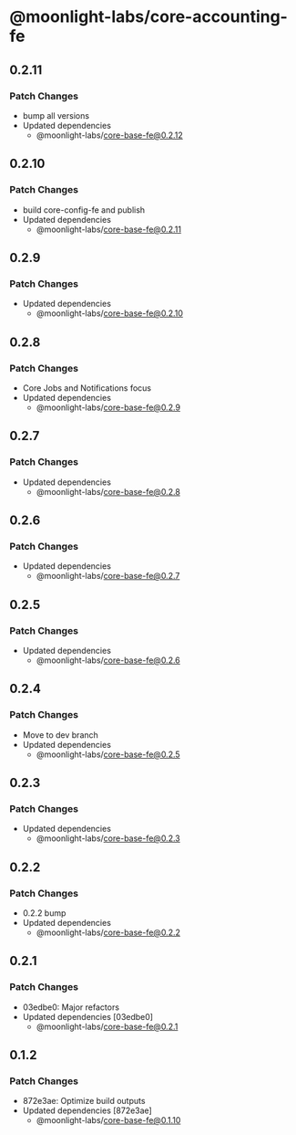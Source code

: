 # @moonlight-labs/core-accounting-fe

## 0.2.11

### Patch Changes

- bump all versions
- Updated dependencies
  - @moonlight-labs/core-base-fe@0.2.12

## 0.2.10

### Patch Changes

- build core-config-fe and publish
- Updated dependencies
  - @moonlight-labs/core-base-fe@0.2.11

## 0.2.9

### Patch Changes

- Updated dependencies
  - @moonlight-labs/core-base-fe@0.2.10

## 0.2.8

### Patch Changes

- Core Jobs and Notifications focus
- Updated dependencies
  - @moonlight-labs/core-base-fe@0.2.9

## 0.2.7

### Patch Changes

- Updated dependencies
  - @moonlight-labs/core-base-fe@0.2.8

## 0.2.6

### Patch Changes

- Updated dependencies
  - @moonlight-labs/core-base-fe@0.2.7

## 0.2.5

### Patch Changes

- Updated dependencies
  - @moonlight-labs/core-base-fe@0.2.6

## 0.2.4

### Patch Changes

- Move to dev branch
- Updated dependencies
  - @moonlight-labs/core-base-fe@0.2.5

## 0.2.3

### Patch Changes

- Updated dependencies
  - @moonlight-labs/core-base-fe@0.2.3

## 0.2.2

### Patch Changes

- 0.2.2 bump
- Updated dependencies
  - @moonlight-labs/core-base-fe@0.2.2

## 0.2.1

### Patch Changes

- 03edbe0: Major refactors
- Updated dependencies [03edbe0]
  - @moonlight-labs/core-base-fe@0.2.1

## 0.1.2

### Patch Changes

- 872e3ae: Optimize build outputs
- Updated dependencies [872e3ae]
  - @moonlight-labs/core-base-fe@0.1.10
